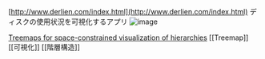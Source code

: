 
[http://www.derlien.com/index.html](http://www.derlien.com/index.html)
ディスクの使用状況を可視化するアプリ
![image](https://gyazo.com/a769581fdcd3e30eeb15be9f9fc29f23/thumb/1000)

[Treemaps for space-constrained visualization of hierarchies](http://www.cs.umd.edu/hcil/treemap-history/index.shtml)
[[Treemap]]
[[可視化]]
[[階層構造]]
